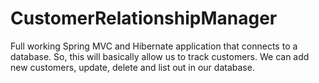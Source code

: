 # CustomerRelationshipManager
Full working Spring MVC and Hibernate application that connects to a database. So, this will basically allow us to track customers. We can add new customers, update, delete and list out in our database.
